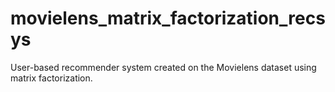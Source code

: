 # movielens_matrix_factorization_recsys
User-based recommender system created on the Movielens dataset using matrix factorization.
